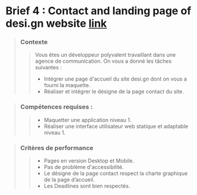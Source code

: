 # Brief 4 : Contact and landing page of desi.gn website [link](https://md-naciri.github.io/Brief-4/)


> ### Contexte
>> Vous êtes un développeur polyvalent travaillant dans une agence de communication. On vous a donné les tâches suivantes :
>> - Intégrer une page d'accueil du site desi.gn dont on vous a fourni la maquette.
>> - Réaliser et intégrer le désigne de la page contact du site.

> ### Compétences requises :
>> - Maquetter une application niveau 1.
>> - Réaliser une interface utilisateur web statique et adaptable niveau 1.

> ### Critères de performance
>> - Pages en version Desktop et Mobile.
>> - Pas de problème d'accessibilité.
>> - Le désigne de la page contact respect la charte graphique de la page d’accueil.
>> - Les Deadlines sont bien respectés.
